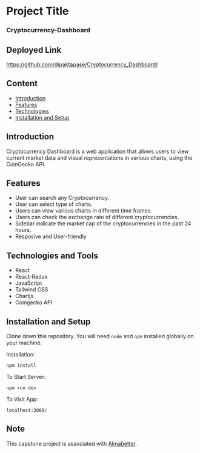 # Project Title

### Cryptocurrency-Dashboard

## Deployed Link

https://github.com/dipaktapase/Cryptocurrency_Dashboard/

## Content

- [Introduction](#introduction)
- [Features](#features)
- [Technologies](#technologies-and-tools)
- [Installation and Setup](#installation-and-setup)


## Introduction 

Cryptocurrency Dashboard is a web application that allows users to view current market data and visual representations in various charts, using the CoinGecko API.

## Features

- User can search any Cryptocurrency.
- User can select type of charts.
- Users can view various charts in different time frames.
- Users can check the exchange rate of different cryptocurrencies.
- Sidebar indicate the market cap of the cryptocurrencies in the past 24 hours.
- Resposive and User-friendly


## Technologies and Tools

- React
- React-Redux
- JavaScript
- Tailwind CSS
- Chartjs
- Coingecko API

## Installation and Setup

Clone down this repository. You will need `node` and `npm` installed globally on your machine.

Installation:

`npm install`

To Start Server:

`npm run dev`

To Visit App:

`localhost:3000/`

## Note

<p> This capstone project is associated with <a href="https://www.almabetter.com">Almabetter</a>.</p>
